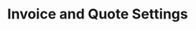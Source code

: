 ---
title: Invoice and Quote Settings 
sidebar_position: 4
description: Invoice and Quote Settings
tags:
  - Settings
  - Invoice and Quote Settings
---